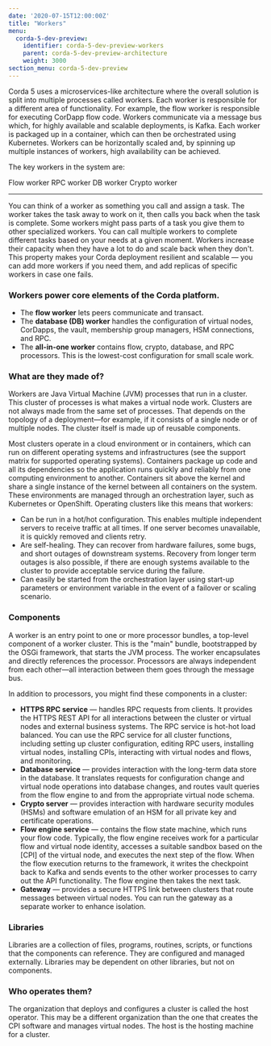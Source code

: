 ```yaml
---
date: '2020-07-15T12:00:00Z'
title: "Workers"
menu:
  corda-5-dev-preview:
    identifier: corda-5-dev-preview-workers
    parent: corda-5-dev-preview-architecture
    weight: 3000
section_menu: corda-5-dev-preview
---
```


Corda 5 uses a microservices-like architecture where the overall solution is split into multiple processes called workers. Each worker is responsible for a different area of functionality. For example, the flow worker is responsible for executing CorDapp flow code. Workers communicate via a message bus which, for highly available and scalable deployments, is Kafka. Each worker is packaged up in a container, which can then be orchestrated using Kubernetes. Workers can be horizontally scaled and, by spinning up multiple instances of workers, high availability can be achieved.

The key workers in the system are:

Flow worker
RPC worker
DB worker
Crypto worker


----------------

You can think of a worker as something you call and assign a task. The worker takes the task away to work on it, then calls you back when the task is complete. Some workers might pass parts of a task you give them to other specialized workers. You can call multiple workers to complete different tasks based on your needs at a given moment. Workers increase their capacity when they have a lot to do and scale back when they don't. This property makes your Corda deployment resilient and scalable — you can add more workers if you need them, and add replicas of specific workers in case one fails.

### Workers power core elements of the Corda platform.
* The **flow worker** lets peers communicate and transact.
* The **database (DB) worker** handles the configuration of virtual nodes, CorDapps, the vault, membership group managers, HSM connections, and RPC.
* The **all-in-one worker** contains flow, crypto, database, and RPC processors. This is the lowest-cost configuration for small scale work.

### What are they made of?
Workers are Java Virtual Machine (JVM) processes that run in a cluster. This cluster of processes is what makes a virtual node work. Clusters are not always made from the same set of processes. That depends on the topology of a deployment—for example, if it consists of a single node or of multiple nodes. The cluster itself is made up of reusable components.

Most clusters operate in a cloud environment or in containers, which can run on different operating systems and infrastructures (see the support matrix for supported operating systems). Containers package up code and all its dependencies so the application runs quickly and reliably from one computing environment to another. Containers sit above the kernel and share a single instance of the kernel between all containers on the system. These environments are managed through an orchestration layer, such as Kubernetes or OpenShift. Operating clusters like this means that workers:

* Can be run in a hot/hot configuration. This enables multiple independent servers to receive traffic at all times. If one server becomes unavailable, it is quickly removed and clients retry.
* Are self-healing. They can recover from hardware failures, some bugs, and short outages of downstream systems. Recovery from longer term outages is also possible, if there are enough systems available to the cluster to provide acceptable service during the failure.
* Can easily be started from the orchestration layer using start-up parameters or environment variable in the event of a failover or scaling scenario.

### Components
A worker is an entry point to one or more processor bundles, a top-level component of a worker cluster. This is the "main" bundle, bootstrapped by the OSGi framework, that starts the JVM process. The worker encapsulates and directly references the processor. Processors are always independent from each other—all interaction between them goes through the message bus.

In addition to processors, you might find these components in a cluster:

* **HTTPS RPC service** — handles RPC requests from clients. It provides the HTTPS REST API for all interactions between the cluster or virtual nodes and external business systems. The RPC service is hot-hot load balanced. You can use the RPC service for all cluster functions, including setting up cluster configuration, editing RPC users, installing virtual nodes, installing CPIs, interacting with virtual nodes and flows, and monitoring.
* **Database service** — provides interaction with the long-term data store in the database. It translates requests for configuration change and virtual node operations into database changes, and routes vault queries from the flow engine to and from the appropriate virtual node schema.
* **Crypto server** — provides interaction with hardware security modules (HSMs) and software emulation of an HSM for all private key and certificate operations.
* **Flow engine service** — contains the flow state machine, which runs your flow code. Typically, the flow engine receives work for a particular flow and virtual node identity, accesses a suitable sandbox based on the [CPI] of the virtual node, and executes the next step of the flow. When the flow execution returns to the framework, it writes the checkpoint back to Kafka and sends events to the other worker processes to carry out the API functionality. The flow engine then takes the next task.
* **Gateway** — provides a secure HTTPS link between clusters that route messages between virtual nodes. You can run the gateway as a separate worker to enhance isolation.

### Libraries
Libraries are a collection of files, programs, routines, scripts, or functions that the components can reference. They are configured and managed externally. Libraries may be dependent on other libraries, but not on components.

### Who operates them?
The organization that deploys and configures a cluster is called the host operator. This may be a different organization than the one that creates the CPI software and manages virtual nodes. The host is the hosting machine for a cluster.
